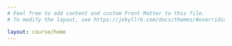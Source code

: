 ```yaml
---
# Feel free to add content and custom Front Matter to this file.
# To modify the layout, see https://jekyllrb.com/docs/themes/#overriding-theme-defaults

layout: course/home
---
```


